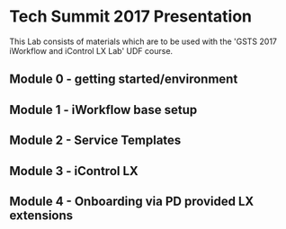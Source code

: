 # Tech Summit 2017 Presentation

This Lab consists of materials which are to be used with the 'GSTS 2017 iWorkflow and iControl LX Lab' UDF course.

## Module 0 - getting started/environment

## Module 1 - iWorkflow base setup

## Module 2 - Service Templates

## Module 3 - iControl LX 

## Module 4 - Onboarding via PD provided LX extensions
